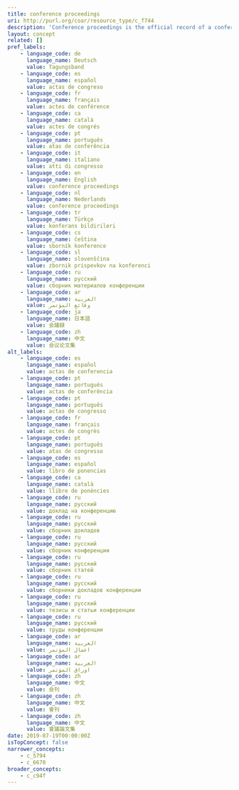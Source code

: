 ```yaml
---
title: conference proceedings
uri: http://purl.org/coar/resource_type/c_f744
description: 'Conference proceedings is the official record of a conference meeting. It is a collection of documents which corresponds to the presentations given at the conference. It may include additional content. [Source: http://www.ieee.org/documents/confprocdefined.pdf  ]'
layout: concept
related: []
pref_labels:
    - language_code: de
      language_name: Deutsch
      value: Tagungsband
    - language_code: es
      language_name: español
      value: actas de congreso
    - language_code: fr
      language_name: français
      value: actes de conférence
    - language_code: ca
      language_name: català
      value: actes de congrés
    - language_code: pt
      language_name: português
      value: atas de conferência
    - language_code: it
      language_name: italiano
      value: atti di congresso
    - language_code: en
      language_name: English
      value: conference proceedings
    - language_code: nl
      language_name: Nederlands
      value: conference proceedings
    - language_code: tr
      language_name: Türkçe
      value: konferans bildirileri
    - language_code: cs
      language_name: čeština
      value: sborník konference
    - language_code: sl
      language_name: slovenščina
      value: zbornik prispevkov na konferenci
    - language_code: ru
      language_name: русский
      value: сборник материалов конференции
    - language_code: ar
      language_name: العربية
      value: وقائع المؤتمر
    - language_code: ja
      language_name: 日本語
      value: 会議録
    - language_code: zh
      language_name: 中文
      value: 会议论文集
alt_labels:
    - language_code: es
      language_name: español
      value: actas de conferencia
    - language_code: pt
      language_name: português
      value: actas de conferência
    - language_code: pt
      language_name: português
      value: actas de congresso
    - language_code: fr
      language_name: français
      value: actes de congrès
    - language_code: pt
      language_name: português
      value: atas de congresso
    - language_code: es
      language_name: español
      value: libro de ponencias
    - language_code: ca
      language_name: català
      value: llibre de ponències
    - language_code: ru
      language_name: русский
      value: доклад на конференцию
    - language_code: ru
      language_name: русский
      value: сборник докладов
    - language_code: ru
      language_name: русский
      value: сборник конференции
    - language_code: ru
      language_name: русский
      value: сборник статей
    - language_code: ru
      language_name: русский
      value: сборники докладов конференции
    - language_code: ru
      language_name: русский
      value: тезисы и статьи конференции
    - language_code: ru
      language_name: русский
      value: труды конференции
    - language_code: ar
      language_name: العربية
      value: اعمال المؤتمر
    - language_code: ar
      language_name: العربية
      value: اوراق المؤتمر
    - language_code: zh
      language_name: 中文
      value: 会刊
    - language_code: zh
      language_name: 中文
      value: 會刊
    - language_code: zh
      language_name: 中文
      value: 會議論文集
date: 2019-07-19T00:00:00Z
isTopConcept: false
narrower_concepts:
    - c_5794
    - c_6670
broader_concepts:
    - c_c94f
---
```


